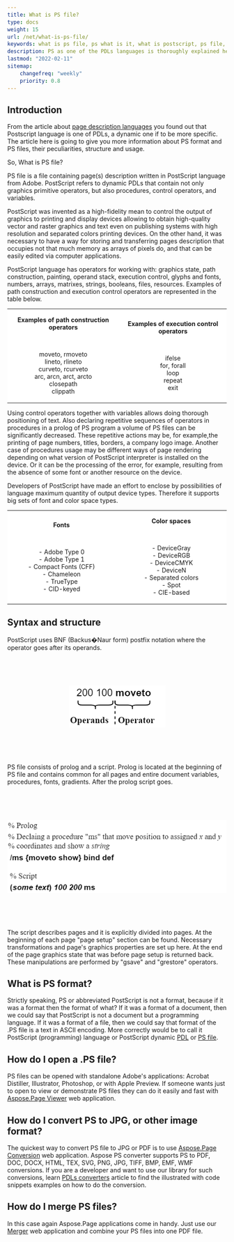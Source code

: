 ```yaml
---
title: What is PS file?
type: docs
weight: 15
url: /net/what-is-ps-file/
keywords: what is ps file, ps what is it, what is postscript, ps file, ps format, ps language, postscript file, postscript format, postscript language
description: PS as one of the PDLs languages is thoroughly explained here. Along with it this page briefly answers the question "What is a PS file?"
lastmod: "2022-02-11"
sitemap:
    changefreq: "weekly"
    priority: 0.8
---
```


## Introduction

From the article about [page description languages](/page/net/page-description-languages/) you found out that Postscript language is one of PDLs,
a dynamic one if to be more specific. The article here is going to give you more information about PS format and PS files, their peculiarities, 
structure and usage.

So, What is PS file? </br>

PS file is a file containing page(s) description written in PostScript language from Adobe. PostScript refers to dynamic PDLs that contain not only 
graphics primitive operators, but also procedures, control operators, and variables.  

PostScript was invented as a high-fidelity mean to control the output of graphics to printing and display devices allowing to obtain high-quality
vector and raster graphics and text even on publishing systems with high resolution and separated colors printing devices. On the other hand, it was 
necessary to have a way for storing and transferring pages description that occupies not that much memory as arrays of pixels do, and that can be 
easily edited via computer applications.  

PostScript language has operators for working with: graphics state, path construction, painting, operand stack, execution control, glyphs and fonts, 
numbers, arrays, matrixes, strings, booleans, files, resources. Examples of path construction and execution control operators are represented 
in the table below.

<p align="center">
<table>
<tr>
<td style="background: white; border-color: white">
<p align="center"><b>Examples of path construction operators</b></p>
<img width=400/>
<p align="center">
moveto, rmoveto
</br>
lineto, rlineto
</br>
curveto, rcurveto
</br>
arc, arcn, arct, arcto
</br>
closepath
</br>
clippath
</br>
</p>
</td>
<td style="background: white; border-color: white">
<p align="center"><b>Examples of execution control operators</b></p>
<img width=400/>
<p align="center">
ifelse
</br>
for, forall
</br>
loop
</br>
repeat
</br>
exit
</p>
</td>
</tr>
</table>
</p>  

Using control operators together with variables allows doing thorough positioning of text. Also declaring repetitive sequences of operators in 
procedures in a prolog of PS program a volume of PS files can be significantly decreased. These repetitive actions may be, for example,the 
printing of page numbers, titles, borders, a company logo image. Another case of procedures usage may be different ways of page rendering depending 
on what version of PostScript interpreter is installed on the device. Or it can be the processing of the error, for example, resulting from the 
absence of some font or another resource on the device.  

Developers of PostScript have made an effort to enclose by possibilities of language maximum quantity of output device types.
Therefore it supports big sets of font and color space types.

<p align="center">
<table>
<tr>
<td style="background: white; border-color: white">
<p align="center"><b>Fonts</b></p>
<img width=400/>
<p align="center">
- Adobe Type 0
</br>
- Adobe Type 1
</br>
- Compact Fonts (CFF)
</br>
- Chameleon
</br>
- TrueType
</br>
- CID-keyed
</br>
</p>
</td>
<td style="background: white; border-color: white">
<p align="center"><b>Color spaces</b></p>
<img width=400/>
<p align="center">
- DeviceGray
</br>
- DeviceRGB
</br>
- DeviceCMYK
</br>
- DeviceN
</br>
- Separated colors
</br>
- Spot
</br>
- CIE-based
</p>
</td>
</tr>
</table>
</p>

## Syntax and structure

 PostScript uses BNF (Backus�Naur form) postfix notation where the operator goes after its operands.

</br></br></br>
<p align="center">
	<img src="PS syntax.png">
</p>
</br></br></br>

PS file consists of prolog and a script. Prolog is located at the beginning of PS file and contains common for all pages
and entire document variables, procedures, fonts, gradients. After the prolog script goes. 

</br></br></br>
<p align="center">
	<img src="PS file structure.png">
</p>
</br></br></br>

The script describes pages and it is explicitly divided into pages.
At the beginning of each page \"page setup\" section can be found. Necessary transformations and page\'s graphics properties are set up here. 
At the end of the page graphics state that was before page setup is returned back. These manipulations are performed by \"gsave\" 
and \"grestore\" operators.

## What is PS format?

Strictly speaking, PS or abbreviated PostScript is not a format, because if it was a format then the format of what? If it was a format of a document, 
then we could say that PostScript is not a document but a programming language. If it was a format of a file, then we could say that format of 
the .PS file is a text in ASCII encoding. More correctly would be to call it PostScript (programming) language or 
PostScript dynamic [PDL](/page/net/page-description-languages/) or [PS file](/page/net/what-is-a-ps-file/).

## How do I open a .PS file?

PS files can be opened with standalone Adobe's applications: Acrobat Distiller, Illustrator, Photoshop, or with Apple Preview.
If someone wants just to open to view or demonstrate PS files they can do it easily 
and fast with [Aspose.Page Viewer](https://products.aspose.app/page/viewer/ps) web application.

## How do I convert PS to JPG, or other image format?

The quickest way to convert PS file to JPG or PDF is to use
[Aspose.Page Conversion](https://products.aspose.app/page/conversion/ps) web application. Aspose PS converter supports PS to PDF, DOC, DOCX, HTML,
TEX, SVG, PNG, JPG, TIFF, BMP, EMF, WMF conversions.
If you are a developer and want to use our library for such conversions, learn [PDLs converters](https://docs.aspose.com/page/net/convert/) article 
to find the illustrated with code snippets examples on how to do the conversion.

## How do I merge PS files?

In this case again Aspose.Page applications come in handy. Just use our
[Merger](https://products.aspose.app/page/merger/ps) web application and combine your PS files into one PDF file.
